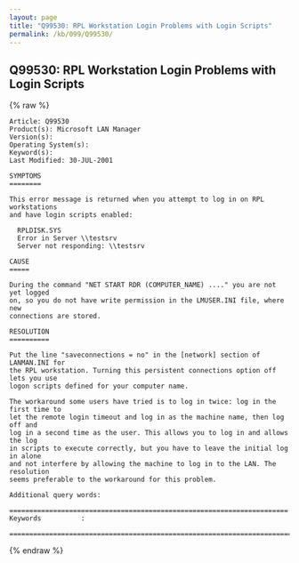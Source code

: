 ```yaml
---
layout: page
title: "Q99530: RPL Workstation Login Problems with Login Scripts"
permalink: /kb/099/Q99530/
---
```


## Q99530: RPL Workstation Login Problems with Login Scripts

{% raw %}

	Article: Q99530
	Product(s): Microsoft LAN Manager
	Version(s): 
	Operating System(s): 
	Keyword(s): 
	Last Modified: 30-JUL-2001
	
	SYMPTOMS
	========
	
	This error message is returned when you attempt to log in on RPL workstations
	and have login scripts enabled:
	
	  RPLDISK.SYS
	  Error in Server \\testsrv
	  Server not responding: \\testsrv
	
	CAUSE
	=====
	
	During the command "NET START RDR (COMPUTER_NAME) ...." you are not yet logged
	on, so you do not have write permission in the LMUSER.INI file, where new
	connections are stored.
	
	RESOLUTION
	==========
	
	Put the line "saveconnections = no" in the [network] section of LANMAN.INI for
	the RPL workstation. Turning this persistent connections option off lets you use
	logon scripts defined for your computer name.
	
	The workaround some users have tried is to log in twice: log in the first time to
	let the remote login timeout and log in as the machine name, then log off and
	log in a second time as the user. This allows you to log in and allows the log
	in scripts to execute correctly, but you have to leave the initial log in alone
	and not interfere by allowing the machine to log in to the LAN. The resolution
	seems preferable to the workaround for this problem.
	
	Additional query words:
	
	======================================================================
	Keywords          :  
	
	=============================================================================
	

{% endraw %}
